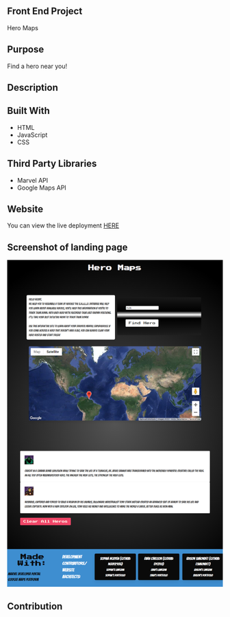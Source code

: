 ## Front End Project
Hero Maps
## Purpose
Find a hero near you!


## Description


## Built With
 * HTML
 * JavaScript
 * CSS


## Third Party Libraries
* Marvel API
* Google Maps API

## Website
You can view the live deployment [HERE](https://esimondet.github.io/front-end-project/)

## Screenshot of landing page
![Full page screenshot of the Password Generator](assets/images/full-page-screenshot.png)

## Contribution
